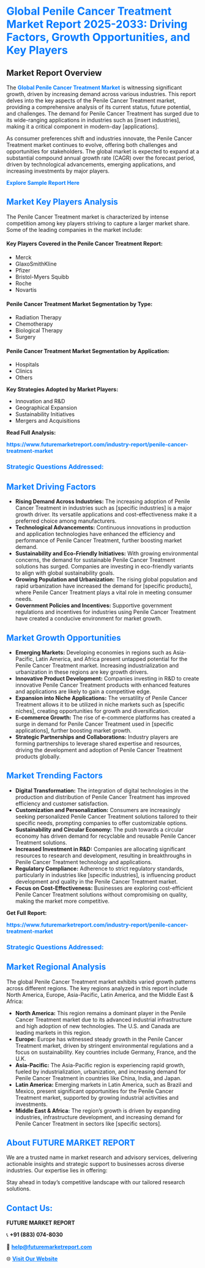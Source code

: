 <h1 style="color: #007BFF;">Global Penile Cancer Treatment Market Report 2025-2033: Driving Factors, Growth Opportunities, and Key Players</h1>

<section id="overview">
<h2>Market Report Overview</h2>
<p>The <a href="https://www.futuremarketreport.com/industry-report/penile-cancer-treatment-market" style="color: #007BFF; text-decoration: none;"><strong>Global Penile Cancer Treatment Market</strong></a> is witnessing significant growth, driven by increasing demand across various industries. This report delves into the key aspects of the Penile Cancer Treatment market, providing a comprehensive analysis of its current status, future potential, and challenges. The demand for Penile Cancer Treatment has surged due to its wide-ranging applications in industries such as [insert industries], making it a critical component in modern-day [applications].</p>
<p>As consumer preferences shift and industries innovate, the Penile Cancer Treatment market continues to evolve, offering both challenges and opportunities for stakeholders. The global market is expected to expand at a substantial compound annual growth rate (CAGR) over the forecast period, driven by technological advancements, emerging applications, and increasing investments by major players.</p>
</section>

<section id="overview">
<p><a href="https://www.futuremarketreport.com/request-sample/reportId=36221" style="color: #007BFF; text-decoration: none;"><strong>Explore Sample Report Here</strong></a></p>
</section>

<section id="key-players">
<h2 style="color: #007BFF;">Market Key Players Analysis</h2>
<p>The Penile Cancer Treatment market is characterized by intense competition among key players striving to capture a larger market share. Some of the leading companies in the market include:</p>
<h4>Key Players Covered in the Penile Cancer Treatment Report:</h4>
<ul><li>Merck</li><li>GlaxoSmithKline</li><li>Pfizer</li><li>Bristol-Myers Squibb</li><li>Roche</li><li>Novartis</li></ul>
<h4>Penile Cancer Treatment Market Segmentation by Type:</h4>
<ul><li>Radiation Therapy</li><li>Chemotherapy</li><li>Biological Therapy</li><li>Surgery</li></ul>

<h4>Penile Cancer Treatment Market Segmentation by Application:</h4>
<ul><li>Hospitals</li><li>Clinics</li><li>Others</li></ul>
<p><strong>Key Strategies Adopted by Market Players:</strong></p>
<ul>
<li>Innovation and R&D</li>
<li>Geographical Expansion</li>
<li>Sustainability Initiatives</li>
<li>Mergers and Acquisitions</li>
</ul>
</section>

<section>
<p><strong>Read Full Analysis: </strong></p><a href="https://www.futuremarketreport.com/industry-report/penile-cancer-treatment-market" style="color: #007BFF; text-decoration: none;"><strong>https://www.futuremarketreport.com/industry-report/penile-cancer-treatment-market</strong></a>
<h3 style="color: #007BFF;">Strategic Questions Addressed:</h3>
</section>

<section id="driving-factors">
<h2 style="color: #007BFF;">Market Driving Factors</h2>
<ul>
<li><strong>Rising Demand Across Industries:</strong> The increasing adoption of Penile Cancer Treatment in industries such as [specific industries] is a major growth driver. Its versatile applications and cost-effectiveness make it a preferred choice among manufacturers.</li>
<li><strong>Technological Advancements:</strong> Continuous innovations in production and application technologies have enhanced the efficiency and performance of Penile Cancer Treatment, further boosting market demand.</li>
<li><strong>Sustainability and Eco-Friendly Initiatives:</strong> With growing environmental concerns, the demand for sustainable Penile Cancer Treatment solutions has surged. Companies are investing in eco-friendly variants to align with global sustainability goals.</li>
<li><strong>Growing Population and Urbanization:</strong> The rising global population and rapid urbanization have increased the demand for [specific products], where Penile Cancer Treatment plays a vital role in meeting consumer needs.</li>
<li><strong>Government Policies and Incentives:</strong> Supportive government regulations and incentives for industries using Penile Cancer Treatment have created a conducive environment for market growth.</li>
</ul>
</section>

<section id="growth-opportunities">
<h2 style="color: #007BFF;">Market Growth Opportunities</h2>
<ul>
<li><strong>Emerging Markets:</strong> Developing economies in regions such as Asia-Pacific, Latin America, and Africa present untapped potential for the Penile Cancer Treatment market. Increasing industrialization and urbanization in these regions are key growth drivers.</li>
<li><strong>Innovative Product Development:</strong> Companies investing in R&D to create innovative Penile Cancer Treatment products with enhanced features and applications are likely to gain a competitive edge.</li>
<li><strong>Expansion into Niche Applications:</strong> The versatility of Penile Cancer Treatment allows it to be utilized in niche markets such as [specific niches], creating opportunities for growth and diversification.</li>
<li><strong>E-commerce Growth:</strong> The rise of e-commerce platforms has created a surge in demand for Penile Cancer Treatment used in [specific applications], further boosting market growth.</li>
<li><strong>Strategic Partnerships and Collaborations:</strong> Industry players are forming partnerships to leverage shared expertise and resources, driving the development and adoption of Penile Cancer Treatment products globally.</li>
</ul>
</section>

<section id="trending-factors">
<h2 style="color: #007BFF;">Market Trending Factors</h2>
<ul>
<li><strong>Digital Transformation:</strong> The integration of digital technologies in the production and distribution of Penile Cancer Treatment has improved efficiency and customer satisfaction.</li>
<li><strong>Customization and Personalization:</strong> Consumers are increasingly seeking personalized Penile Cancer Treatment solutions tailored to their specific needs, prompting companies to offer customizable options.</li>
<li><strong>Sustainability and Circular Economy:</strong> The push towards a circular economy has driven demand for recyclable and reusable Penile Cancer Treatment solutions.</li>
<li><strong>Increased Investment in R&D:</strong> Companies are allocating significant resources to research and development, resulting in breakthroughs in Penile Cancer Treatment technology and applications.</li>
<li><strong>Regulatory Compliance:</strong> Adherence to strict regulatory standards, particularly in industries like [specific industries], is influencing product development and quality in the Penile Cancer Treatment market.</li>
<li><strong>Focus on Cost-Effectiveness:</strong> Businesses are exploring cost-efficient Penile Cancer Treatment solutions without compromising on quality, making the market more competitive.</li>
</ul>
</section>

<section>
<p><strong>Get Full Report: </strong></p><a href="https://www.futuremarketreport.com/industry-report/penile-cancer-treatment-market" style="color: #007BFF; text-decoration: none;"><strong>https://www.futuremarketreport.com/industry-report/penile-cancer-treatment-market</strong></a>
<h3 style="color: #007BFF;">Strategic Questions Addressed:</h3>
</section>


<section id="regional-analysis">
<h2 style="color: #007BFF;">Market Regional Analysis</h2>
<p>The global Penile Cancer Treatment market exhibits varied growth patterns across different regions. The key regions analyzed in this report include North America, Europe, Asia-Pacific, Latin America, and the Middle East & Africa:</p>
<ul>
<li><strong>North America:</strong> This region remains a dominant player in the Penile Cancer Treatment market due to its advanced industrial infrastructure and high adoption of new technologies. The U.S. and Canada are leading markets in this region.</li>
<li><strong>Europe:</strong> Europe has witnessed steady growth in the Penile Cancer Treatment market, driven by stringent environmental regulations and a focus on sustainability. Key countries include Germany, France, and the U.K.</li>
<li><strong>Asia-Pacific:</strong> The Asia-Pacific region is experiencing rapid growth, fueled by industrialization, urbanization, and increasing demand for Penile Cancer Treatment in countries like China, India, and Japan.</li>
<li><strong>Latin America:</strong> Emerging markets in Latin America, such as Brazil and Mexico, present significant opportunities for the Penile Cancer Treatment market, supported by growing industrial activities and investments.</li>
<li><strong>Middle East & Africa:</strong> The region’s growth is driven by expanding industries, infrastructure development, and increasing demand for Penile Cancer Treatment in sectors like [specific sectors].</li>
</ul>
</section>

<footer>
<h2 style="color: #007BFF;">About FUTURE MARKET REPORT</h2>
<p>We are a trusted name in market research and advisory services, delivering actionable insights and strategic support to businesses across diverse industries. Our expertise lies in offering:</p>

<p>Stay ahead in today’s competitive landscape with our tailored research solutions.</p>

<h2 style="color: #007BFF;">Contact Us:</h2>
<p><strong>FUTURE MARKET REPORT</strong></p>
<p>📞 <strong>+91 (883) 074-8030</strong></p>
<p>📧 <strong><a href="mailto:help@futuremarketreport.com" style="color: #007BFF;">help@futuremarketreport.com</a></strong></p>
<p>🌐 <strong><a href="https://www.futuremarketreport.com/" style="color: #007BFF;">Visit Our Website</a></strong></p>
</footer>